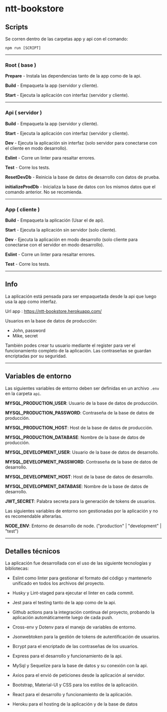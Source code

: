# ntt-bookstore

## Scripts

Se corren dentro de las carpetas app y api con el comando:

`npm run [SCRIPT]`

---

### Root ( base )

**Prepare** - Instala las dependencias tanto de la app como de la api.

**Build** - Empaqueta la app (servidor y cliente).

**Start** - Ejecuta la aplicación con interfaz (servidor y cliente).

---

### Api ( servidor )

**Build** - Empaqueta la app (servidor y cliente).

**Start** - Ejecuta la aplicación con interfaz (servidor y cliente).

**Dev** - Ejecuta la aplicación sin interfaz (solo servidor para conectarse con el cliente en modo desarrollo).

**Eslint** - Corre un linter para resaltar errores.

**Test** - Corre los tests.

**ResetDevDb** - Reinicia la base de datos de desarrollo con datos de prueba.

**initializeProdDb** - Inicializa la base de datos con los mismos datos que el comando anterior. No se recomienda.

---

### App ( cliente )

**Build** - Empaqueta la aplicación (Usar el de api).

**Start** - Ejecuta la aplicación sin servidor (solo cliente).

**Dev** - Ejecuta la aplicación en modo desarrollo (solo cliente para conectarse con el servidor en modo desarrollo).

**Eslint** - Corre un linter para resaltar errores.

**Test** - Corre los tests.

---

## Info

La aplicación está pensada para ser empaquetada desde la api que luego usa la app como interfaz.

Url app : https://ntt-bookstore.herokuapp.com/

Usuarios en la base de datos de producción: 
- John, password
- Mike, secret

También podes crear tu usuario mediante el register para ver el funcionamiento completo de la aplicación.
Las contraseñas se guardan encriptadas por su seguridad.

---

## Variables de entorno

Las siguientes variables de entorno deben ser definidas en un archivo `.env` en la carpeta `api`.

**MYSQL_PRODUCTION_USER**: Usuario de la base de datos de producción.

**MYSQL_PRODUCTION_PASSWORD**: Contraseña de la base de datos de producción.

**MYSQL_PRODUCTION_HOST**: Host de la base de datos de producción.

**MYSQL_PRODUCTION_DATABASE**: Nombre de la base de datos de producción.

**MYSQL_DEVELOPMENT_USER**: Usuario de la base de datos de desarrollo.

**MYSQL_DEVELOPMENT_PASSWORD**: Contraseña de la base de datos de desarrollo.

**MYSQL_DEVELOPMENT_HOST**: Host de la base de datos de desarrollo.

**MYSQL_DEVELOPMENT_DATABASE**: Nombre de la base de datos de desarrollo.

**JWT_SECRET**: Palabra secreta para la generación de tokens de usuarios.

Las siguientes variables de entorno son gestionadas por la aplicación y no es recomendable alterarlas.

**NODE_ENV**: Entorno de desarrollo de node. ("production" | "development" | "test")

---

## Detalles técnicos

La aplicación fue desarrollada con el uso de las siguiente tecnologías y bibliotecas:

- Eslint como linter para gestionar el formato del código y mantenerlo unificado en todos los archivos del proyecto.

- Husky y Lint-staged para ejecutar el linter en cada commit.

- Jest para el testing tanto de la app como de la api.

- Github actions para la integración continua del proyecto, probando la aplicación automáticamente luego de cada push.

- Cross-env y Dotenv para el manejo de variables de entorno.

- Jsonwebtoken para la gestión de tokens de autentificación de usuarios.

- Bcrypt para el encriptado de las contraseñas de los usuarios.

- Express para el desarrollo y funcionamiento de la api.

- MySql y Sequelize para la base de datos y su conexión con la api.

- Axios para el envió de peticiones desde la aplicación al servidor.

- Bootstrap, Material-UI y CSS para los estilos de la aplicación.

- React para el desarrollo y funcionamiento de la aplicación.

- Heroku para el hosting de la aplicación y de la base de datos
